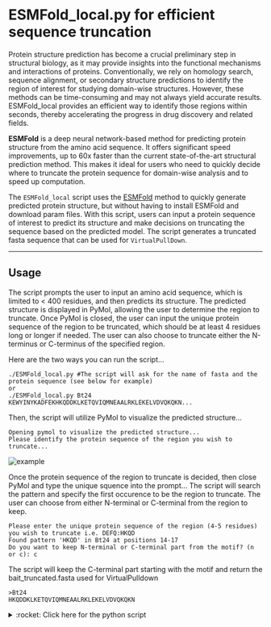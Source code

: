 # ESMFold_local.py for efficient sequence truncation
<!-- What is this for? -->
Protein structure prediction has become a crucial preliminary step in structural biology, as it may provide insights into the functional mechanisms and interactions of proteins. Conventionally, we rely on homology search, sequence alignment, or secondary structure predictions to identify the region of interest for studying domain-wise structures. However, these methods can be time-consuming and may not always yield accurate results. ESMFold_local provides an efficient way to identify those regions within seconds, thereby accelerating the progress in drug discovery and related fields.

**ESMFold** is a deep neural network-based method for predicting protein structure from the amino acid sequence. It offers significant speed improvements, up to 60x faster than the current state-of-the-art structural prediction method. This makes it ideal for users who need to quickly decide where to truncate the protein sequence for domain-wise analysis and to speed up computation.

The `ESMFold_local` script uses the [ESMFold](https://colab.research.google.com/github/sokrypton/ColabFold/blob/main/ESMFold.ipynb) method to quickly generate predicted protein structure, but without having to install ESMFold and download param files. With this script, users can input a protein sequence of interest to predict its structure and make decisions on truncating the sequence based on the predicted model. The script generates a truncated fasta sequence that can be used for `VirtualPullDown`. 

-----------------------------
## Usage
The script prompts the user to input an amino acid sequence, which is limited to < 400 residues, and then predicts its structure. The predicted structure is displayed in PyMol, allowing the user to determine the region to truncate. Once PyMol is closed, the user can input the unique protein sequence of the region to be truncated, which should be at least 4 residues long or longer if needed. The user can also choose to truncate either the N-terminus or C-terminus of the specified region.

Here are the two ways you can run the script...
```
./ESMFold_local.py #The script will ask for the name of fasta and the protein sequence (see below for example)
or
./ESMFold_local.py Bt24 KEWYINYKADFEKHKQDDKLKETQVIQMNEAALRKLEKELVDVQKQKN... 
```
Then, the script will utilize PyMol to visualize the predicted structure...
```
Opening pymol to visualize the predicted structure...
Please identify the protein sequence of the region you wish to truncate...
```
![example](./example/pymol_example.png)

Once the protein sequence of the region to truncate is decided, then close PyMol and type the unique squence into the prompt...
The script will search the pattern and specify the first occurence to be the region to truncate.
The user can choose from either N-terminal or C-terminal from the region to keep.
```
Please enter the unique protein sequence of the region (4-5 residues) you wish to truncate i.e. DEFQ:HKQD
Found pattern 'HKQD' in Bt24 at positions 14-17
Do you want to keep N-terminal or C-terminal part from the motif? (n or c): c
```
The script will keep the C-terminal part starting with the motif and return the bait_truncated.fasta used for VirtualPulldown 
```
>Bt24
HKQDDKLKETQVIQMNEAALRKLEKELVDVQKQKN
```
<details>
   <summary> :rocket: Click here for the python script </summary>
   
   ```Python
#!/usr/bin/env python3
# -*- coding: utf-8 -*-
import os
import sys
import requests
import subprocess
from run import pdb_to_fasta
from Bio import SeqIO
import re
import argparse

#######################################
path        ='./'
bait_name   ='Bt24'
#######################################
pdb_file    =f"{bait_name}.pdb"
output_name =bait_name

parser = argparse.ArgumentParser(description='Predict protein structure based on the amino acid sequence provided using ESMFold')
parser.add_argument('bait_name_given', metavar='bait_name_given', type=str, nargs='?', default=None, help='Name of fasta')
parser.add_argument('sequence_given', metavar='sequence_given', type=str, nargs='?', default=None, help='Protein Sequence')
args = parser.parse_args()

url = "https://api.esmatlas.com/foldSequence/v1/pdb/"

if args.bait_name_given and args.sequence_given:
    bait_name = args.bait_name_given
    protein_sequence=args.sequence_given
    print(f"Name of integrase: {args.bait_name_given}")
    print(f"Protein sequence:{args.sequence_given}")
elif not args.bait_name_given and not args.sequence_given:
    bait_name= input("Please enter the name of fasta: ")
    protein_sequence=input("Please enter the protein sequence: ") 
elif len(str(args.bait_name_given))>=10:
    user_input=input("is this the name of fasta? (y or n) ")
    if user_input.lower() == "y":
        print("Please provide the protein sequence.")
        protein_sequence= input("Please enter the protein sequence: ")
    elif user_input.lower()=="n":
        bait_name= input("Please enter the name of fasta: ")
        protein_sequence=args.bait_name_given
        print(f"Using the file name {bait_name} and the protein sequence provided")
elif len(str(args.bait_name_given))<=10:
    user_input=input("is this the name of fasta? (y or n) ")
    if user_input.lower() == "y":
        print("Please provide the protein sequence.")
        protein_sequence= input("Please enter the protein sequence: ")
    elif user_input.lower()=="n":
        bait_name= input("Please enter the name of fasta: ")
        protein_sequence=args.bait_name_given
        print(f"Using the file name {bait_name} and the protein sequence provided")
else:
    bait_name = bait_name
    print("Error: Protein sequence not provided.")
    protein_sequence= input("Please enter the protein sequence: ")
    if not protein_sequence:
        print("Error: Protein sequence not provided.")
        sys.exit()
print("The number of sequence submitted= "+str(len(protein_sequence))+"  ##The structure prediction is limited to <400 residues..")
# Find the path of pymol
pymol_path = os.popen("which pymol").read().strip()

if not pymol_path:
    print("Error: PyMOL is not installed.")
    sys.exit()

# Define the request headers
headers = {
    "Content-Type": "text/plain"
}

# Define the request body
data = protein_sequence

# Send the POST request to the API
response = requests.post(url, headers=headers, data=data)

# Check the status code of the response
if response.status_code == 200:
    # Print the raw response text
    with open(f"{pdb_file}", "w") as f:
        f.write(response.text)
    pdb_to_fasta(path, pdb_file, output_name)
    subprocess.call("echo Opening pymol to visualize the predicted structure... \n", shell=True)
    subprocess.call("echo Please identify the protein sequence of the region you wish to truncate... \n", shell=True)
    os.system(f"{pymol_path} -p {pdb_file}")
    seq_to_cut=input("Please enter an unique sequence pattern of the region (4-5 residues; longer if necessary) to truncate i.e. DEFQ:")
else:
    print(f"Error: {response.status_code}")
    sys.exit()

# Open the FASTA file
fasta_file = f"{output_name}.fasta"
for record in SeqIO.parse(fasta_file, "fasta"):
    # Search for a pattern using a regular expression
    pattern = seq_to_cut
    match = re.search(pattern, str(record.seq))
    if match:
        # Get the start and end positions of the match
        start_pos = match.start() + 1  # Add 1 to convert from 0-based to 1-based numbering
        end_pos = match.end()
        # Do something with the start and end positions
        print(f"Found pattern '{pattern}' in {record.id} at positions {start_pos}-{end_pos}") 
    else:
        print(f"Error: Pattern not found. Please check the sequence again...\n")
        exit(1)
ques=input("Do you want to keep N-terminal or C-terminal part from the motif? (n or c): ")
if ques.lower()=='n':
    with open (fasta_file) as f:
        data=f.readlines()
    for i in range (0, len(data), 2):
        seq_id=data[i].strip()
        seq = data[i+1].strip()
        pattern_pos=re.search(pattern, seq)
        if pattern_pos:
            truncated_seq=seq[:pattern_pos.start()]
            sys.stdout=open(f"{output_name}_bait_truncated.fasta","w")
            print(seq_id)
            print(truncated_seq)
elif ques.lower()=='c':
    with open (fasta_file) as f:
        data=f.readlines()
    for i in range (0, len(data), 2):
        seq_id=data[i].strip()
        seq = data[i+1].strip()
        pattern_pos=re.search(pattern, seq)
        if pattern_pos:
            truncated_seq=seq[pattern_pos.start():]
            sys.stdout=open(f"{output_name}_bait_truncated.fasta","w")
            print(seq_id)
            print(truncated_seq)
   ```
</details>
